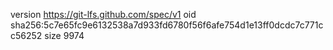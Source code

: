 version https://git-lfs.github.com/spec/v1
oid sha256:5c7e65fc9e6132538a7d933fd6780f56f6afe754d1e13ff0dcdc7c771cc56252
size 9974
